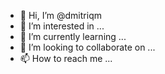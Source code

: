 - 👋 Hi, I’m @dmitriqm
- 👀 I’m interested in ...
- 🌱 I’m currently learning ...
- 💞️ I’m looking to collaborate on ...
- 📫 How to reach me ...

<!---
dmitriqm/dmitriqm is a ✨ special ✨ repository because its `README.md` (this file) appears on your GitHub profile.
You can click the Preview link to take a look at your changes.
--->

